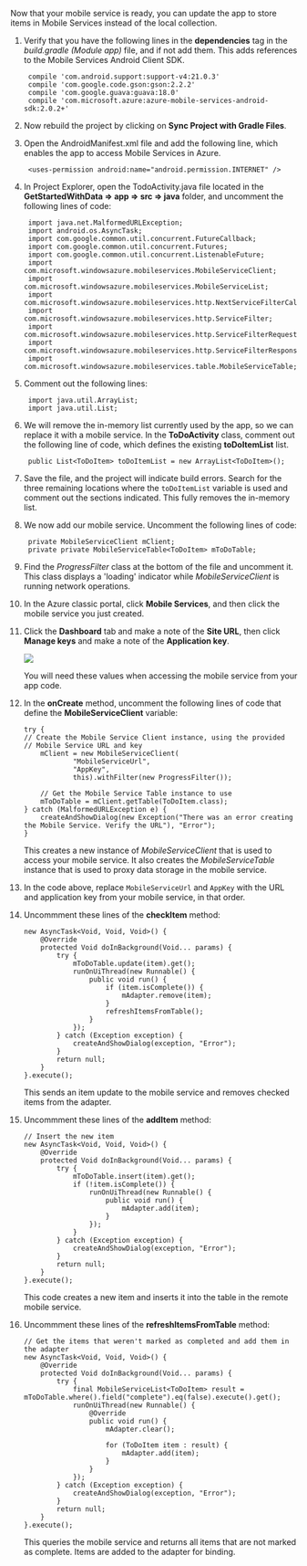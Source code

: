 Now that your mobile service is ready, you can update the app to store items in Mobile Services instead of the local collection. 

1. Verify that you have the following lines in the **dependencies** tag in the *build.gradle (Module app)* file, and if not add them. This adds references to the Mobile Services Android Client SDK.
   
        compile 'com.android.support:support-v4:21.0.3'
        compile 'com.google.code.gson:gson:2.2.2'
        compile 'com.google.guava:guava:18.0'
        compile 'com.microsoft.azure:azure-mobile-services-android-sdk:2.0.2+'
2. Now rebuild the project by clicking on **Sync Project with Gradle Files**.
3. Open the AndroidManifest.xml file and add the following line, which enables the app to access Mobile Services in Azure.
   
        <uses-permission android:name="android.permission.INTERNET" />
4. In Project Explorer, open the TodoActivity.java file located in  the **GetStartedWithData => app => src => java** folder, and uncomment the following lines of code: 
   
        import java.net.MalformedURLException;
        import android.os.AsyncTask;
        import com.google.common.util.concurrent.FutureCallback;
        import com.google.common.util.concurrent.Futures;
        import com.google.common.util.concurrent.ListenableFuture;
        import com.microsoft.windowsazure.mobileservices.MobileServiceClient;
        import com.microsoft.windowsazure.mobileservices.MobileServiceList;
        import com.microsoft.windowsazure.mobileservices.http.NextServiceFilterCallback;
        import com.microsoft.windowsazure.mobileservices.http.ServiceFilter;
        import com.microsoft.windowsazure.mobileservices.http.ServiceFilterRequest;
        import com.microsoft.windowsazure.mobileservices.http.ServiceFilterResponse;
        import com.microsoft.windowsazure.mobileservices.table.MobileServiceTable;
5. Comment out the following lines:
   
        import java.util.ArrayList;
        import java.util.List;
6. We will remove the in-memory list currently used by the app, so we can replace it with a mobile service. In the **ToDoActivity** class, comment out the following line of code, which defines the existing **toDoItemList** list.
   
        public List<ToDoItem> toDoItemList = new ArrayList<ToDoItem>();
7. Save the file, and the project will indicate build errors. Search for the three remaining locations where the `toDoItemList` variable is used and comment out the sections indicated. This fully removes the in-memory list. 
8. We now add our mobile service. Uncomment the following lines of code:
   
        private MobileServiceClient mClient;
        private private MobileServiceTable<ToDoItem> mToDoTable;
9. Find the *ProgressFilter* class at the bottom of the file and uncomment it. This class displays a 'loading' indicator while *MobileServiceClient* is running network operations.
10. In the Azure classic portal, click **Mobile Services**, and then click the mobile service you just created.
11. Click the **Dashboard** tab and make a note of the **Site URL**, then click **Manage keys** and make a note of the **Application key**.
    
       ![](./media/download-android-sample-code/mobile-dashboard-tab.png)
    
      You will need these values when accessing the mobile service from your app code.
12. In the **onCreate** method, uncomment the following lines of code that define the **MobileServiceClient** variable:
    
        try {
        // Create the Mobile Service Client instance, using the provided
        // Mobile Service URL and key
            mClient = new MobileServiceClient(
                    "MobileServiceUrl",
                    "AppKey", 
                    this).withFilter(new ProgressFilter());
    
            // Get the Mobile Service Table instance to use
            mToDoTable = mClient.getTable(ToDoItem.class);
        } catch (MalformedURLException e) {
            createAndShowDialog(new Exception("There was an error creating the Mobile Service. Verify the URL"), "Error");
        }
    
      This creates a new instance of *MobileServiceClient* that is used to access your mobile service. It also creates the *MobileServiceTable* instance that is used to proxy data storage in the mobile service.
13. In the code above, replace `MobileServiceUrl` and `AppKey` with the URL and application key from your mobile service, in that order.
14. Uncommment these lines of the **checkItem** method:
    
        new AsyncTask<Void, Void, Void>() {
            @Override
            protected Void doInBackground(Void... params) {
                try {
                    mToDoTable.update(item).get();
                    runOnUiThread(new Runnable() {
                        public void run() {
                            if (item.isComplete()) {
                                mAdapter.remove(item);
                            }
                            refreshItemsFromTable();
                        }
                    });
                } catch (Exception exception) {
                    createAndShowDialog(exception, "Error");
                }
                return null;
            }
        }.execute();
    
       This sends an item update to the mobile service and removes checked items from the adapter.
15. Uncommment these lines of the **addItem** method:
    
        // Insert the new item
        new AsyncTask<Void, Void, Void>() {
            @Override
            protected Void doInBackground(Void... params) {
                try {
                    mToDoTable.insert(item).get();
                    if (!item.isComplete()) {
                        runOnUiThread(new Runnable() {
                            public void run() {
                                mAdapter.add(item);
                            }
                        });
                    }
                } catch (Exception exception) {
                    createAndShowDialog(exception, "Error");
                }
                return null;
            }
        }.execute();
    
      This code creates a new item and inserts it into the table in the remote mobile service.
16. Uncommment these lines of the **refreshItemsFromTable** method:
    
        // Get the items that weren't marked as completed and add them in the adapter
        new AsyncTask<Void, Void, Void>() {
            @Override
            protected Void doInBackground(Void... params) {
                try {
                    final MobileServiceList<ToDoItem> result = mToDoTable.where().field("complete").eq(false).execute().get();
                    runOnUiThread(new Runnable() {
                        @Override
                        public void run() {
                            mAdapter.clear();
    
                            for (ToDoItem item : result) {
                                mAdapter.add(item);
                            }
                        }
                    });
                } catch (Exception exception) {
                    createAndShowDialog(exception, "Error");
                }
                return null;
            }
        }.execute();
    
    This queries the mobile service and returns all items that are not marked as complete. Items are added to the adapter for binding.

<!-- URLs. -->
[Mobile Services Android SDK]: http://aka.ms/Iajk6q